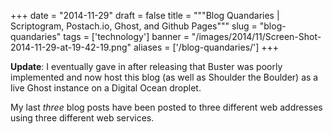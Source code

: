 
+++
date = "2014-11-29"
draft = false
title = """Blog Quandaries | Scriptogram, Postach.io, Ghost, and Github Pages"""
slug = "blog-quandaries"
tags = ['technology']
banner = "/images/2014/11/Screen-Shot-2014-11-29-at-19-42-19.png"
aliases = ['/blog-quandaries/']
+++

**Update**: I eventually gave in after releasing that Buster was poorly implemented and now host this blog (as well as Shoulder the Boulder) as a live Ghost instance on a Digital Ocean droplet.

My last *three* blog posts have been posted to three different web addresses using three different web services.
